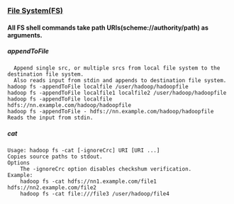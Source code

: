 
### [File System(FS)](https://hadoop.apache.org/docs/current/hadoop-project-dist/hadoop-common/FileSystemShell.html#put)
#### All FS shell commands take path URIs(scheme://authority/path) as arguments.

##### appendToFile
```
  Append single src, or multiple srcs from local file system to the destination file system.
  Also reads input from stdin and appends to destination file system.
hadoop fs -appendToFile localfile /user/hadoop/hadoopfile
hadoop fs -appendToFile localfile1 localfile2 /user/hadoop/hadoopfile
hadoop fs -appendToFile localfile hdfs://nn.example.com/hadoop/hadoopfile
hadoop fs -appendToFile - hdfs://nn.example.com/hadoop/hadoopfile Reads the input from stdin.
```
##### cat
```
Usage: hadoop fs -cat [-ignoreCrc] URI [URI ...]
Copies source paths to stdout.
Options
    The -ignoreCrc option disables checkshum verification.
Example:
    hadoop fs -cat hdfs://nn1.example.com/file1 hdfs://nn2.example.com/file2
    hadoop fs -cat file:///file3 /user/hadoop/file4
```
